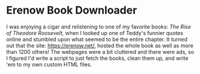 # Erenow Book Downloader

I was enjoying a cigar and relistening to one of my favorite books: _The Rise of Theodore Roosevelt_, when I looked up one of Teddy's funnier quotes online and stumbled upon what seemed to be the entire chapter. It turned out that the site: https://erenow.net/, hosted the whole book as well as more than 1200 others! The webpages were a bit cluttered and there were ads, so I figured I'd write a script to just fetch the books, clean them up, and write 'em to my own custom HTML files.
